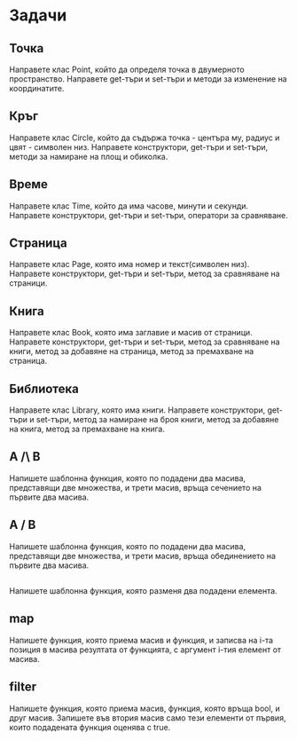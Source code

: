 # Задачи
## Точка
Направете клас Point, който да определя точка в двумерното пространство. Направете get-търи и set-търи и методи за изменение на координатите. 

## Кръг
Направете клас Circle, който да съдържа точка - центъра му, радиус и цвят - символен низ. Направете конструктори, get-търи и set-търи, методи за намиране на площ и обиколка.

## Време
Направете клас Time, който да има часове, минути и секунди. Направете конструктори, get-търи и set-търи, оператори за сравняване.

## Страница
Направете клас Page, която има номер и текст(символен низ). Направете конструктори, get-търи и set-търи, метод за сравняване на страници.

## Книга
Направете клас Book, която има заглавие и масив от страници. Направете конструктори, get-търи и set-търи, метод за сравняване на книги, метод за добавяне на страница, метод за премахване на страница.

## Библиотека
Направете клас Library, която има книги. Направете конструктори, get-търи и set-търи, метод за намиране на броя книги, метод за добавяне на книга, метод за премахване на книга.

## A /\ B
Напишете шаблонна функция, която по подадени два масива, представящи две множества, и трети масив, връща сечението на първите два масива. 

## A \/ B
Напишете шаблонна функция, която по подадени два масива, представящи две множества, и трети масив, връща обединението на първите два масива. 

##
Напишете шаблонна функция, която разменя два подадени елемента.

## map
Напишете функция, която приема масив и функция, и записва на i-та позиция в масива резултата от функцията, с аргумент i-тия елемент от масива.

## filter
Напишете функция, която приема масив, функция, която връща bool, и друг масив. Запишете във втория масив само тези елементи от първия, които подадената функция оценява с true.
 